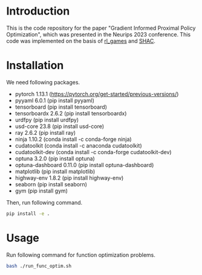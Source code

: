 # Introduction

This is the code repository for the paper "Gradient Informed Proximal Policy Optimization", which was presented in the Neurips 2023 conference. This code was implemented on the basis of [rl_games](https://github.com/Denys88/rl_games) and [SHAC](https://github.com/NVlabs/DiffRL).

# Installation

We need following packages.

* pytorch 1.13.1 (https://pytorch.org/get-started/previous-versions/)
* pyyaml 6.0.1 (pip install pyyaml)
* tensorboard (pip install tensorboard)
* tensorboardx 2.6.2 (pip install tensorboardx)
* urdfpy (pip install urdfpy)
* usd-core 23.8 (pip install usd-core)
* ray 2.6.2 (pip install ray)
* ninja 1.10.2 (conda install -c conda-forge ninja)
* cudatoolkit (conda install -c anaconda cudatoolkit)
* cudatoolkit-dev (conda install -c conda-forge cudatoolkit-dev)
* optuna 3.2.0 (pip install optuna)
* optuna-dashboard 0.11.0 (pip install optuna-dashboard)
* matplotlib (pip install matplotlib)
* highway-env 1.8.2 (pip install highway-env)
* seaborn (pip install seaborn)
* gym (pip install gym)

Then, run following command.

```bash
pip install -e .
```

# Usage

Run following command for function optimization problems.

```bash
bash ./run_func_optim.sh
```